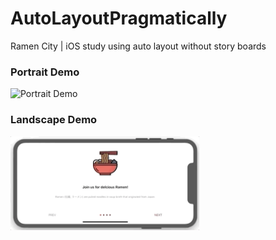 # AutoLayoutPragmatically
Ramen City | iOS study using auto layout without story boards
<p float="left">
  <h3>Portrait Demo </h3>
  <img src="Demo/ramencity_verticaluhd.gif" width="150" title="Portrait Demo">
  <h3>Landscape Demo </h3>
  <img src="Demo/ramencity_horizontaluhd.gif" height="150" title="Landscape Demo">
</p>
